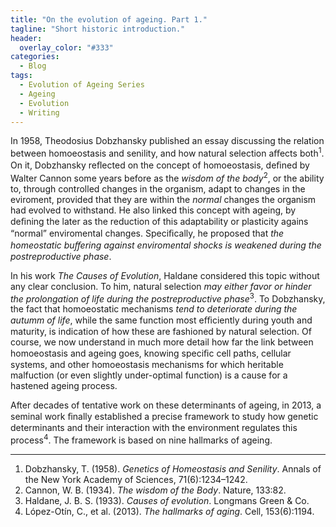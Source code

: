 ```yaml
---
title: "On the evolution of ageing. Part 1."
tagline: "Short historic introduction."
header: 
  overlay_color: "#333"
categories:
  - Blog
tags:
  - Evolution of Ageing Series
  - Ageing
  - Evolution
  - Writing
---
```


In 1958, Theodosius Dobzhansky published an essay discussing the relation between homoeostasis and senility, and how natural selection aﬀects both<sup>1</sup>. On it, Dobzhansky reﬂected on the concept of homoeostasis, deﬁned by Walter Cannon some years before as the *wisdom of the body*<sup>2</sup>, or the ability to, through controlled changes in the organism, adapt to changes in the eviroment, provided that they are within the *normal* changes the organism had evolved to withstand. He also linked this concept with ageing, by deﬁning the later as the reduction of this adaptability or plasticity agains “normal” enviromental changes. Speciﬁcally, he proposed that *the homeostatic buﬀering against enviromental shocks is weakened during the postreproductive phase*.

In his work *The Causes of Evolution*, Haldane considered this topic without any clear conclusion. To him, natural selection *may either favor or hinder the prolongation of life during the postreproductive phase*<sup>3</sup>. To Dobzhansky, the fact that homoeostatic mechanisms *tend to deteriorate during the autumm of life*, while the same function most eﬃciently during youth and maturity, is indication of how these are fashioned by natural selection. Of course, we now understand in much more detail how far the link between homoeostasis and ageing goes, knowing speciﬁc cell paths, cellular systems, and other homoeostasis mechanisms for which heritable malfuction (or even slightly under-optimal function) is a cause for a hastened ageing process.

After decades of tentative work on these determinants of ageing, in 2013, a seminal work ﬁnally established a precise framework to study how genetic determinants and their interaction with the environment regulates this process<sup>4</sup>. The framework is based on nine hallmarks of ageing.

---

1. Dobzhansky, T. (1958). *Genetics of Homeostasis and Senility*. Annals of the New York Academy of Sciences, 71(6):1234–1242.
2. Cannon, W. B. (1934). *The wisdom of the Body*. Nature, 133:82.
3. Haldane, J. B. S. (1933). *Causes of evolution*. Longmans Green & Co.
4. López-Otín, C., et al. (2013). *The hallmarks of aging*. Cell, 153(6):1194.
